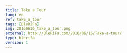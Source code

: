 ```yaml
---
title: Take a Tour
lang: en
ref: take_a_tour
tags: [BleRiFa]
img: 20160616_take_a_tour.png
external: http://BleRiFa.com/2016/06/16/Take-a-tour/
type: blerifa
version: 1
---
```

